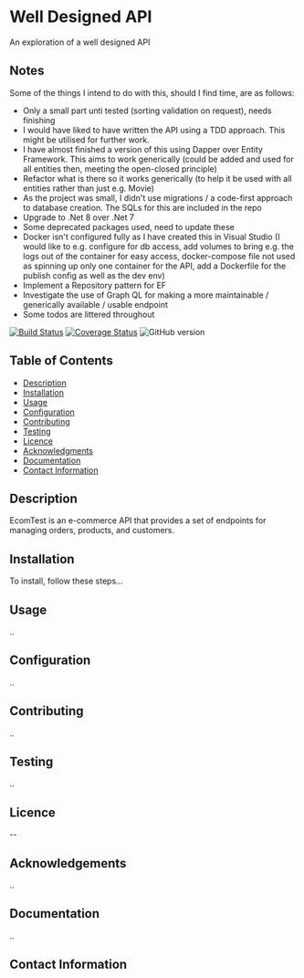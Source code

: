 # Well Designed API
An exploration of a well designed API

## Notes

Some of the things I intend to do with this, should I find time, are as follows:

- Only a small part unti tested (sorting validation on request), needs finishing
- I would have liked to have written the API using a TDD approach. This might be utilised for further work.
- I have almost finished a version of this using Dapper over Entity Framework. This aims to work generically (could be added and used for all entities then, meeting the open-closed principle)
- Refactor what is there so it works generically (to help it be used with all entities rather than just e.g. Movie)
- As the project was small, I didn't use migrations / a code-first approach to database creation. The SQLs for this are included in the repo
- Upgrade to .Net 8 over .Net 7
- Some deprecated packages used, need to update these
- Docker isn't configured fully as I have created this in Visual Studio (I would like to e.g. configure for db access, add volumes to bring e.g. the logs out of the container for easy access, docker-compose file not used as spinning up only one container for the API, add a Dockerfile for the publish config as well as the dev env)
- Implement a Repository pattern for EF
- Investigate the use of Graph QL for making a more maintainable / generically available / usable endpoint
- Some todos are littered throughout


[![Build Status](https://travis-ci.org/username/repo.svg?branch=main)](https://travis-ci.org/username/repo)
[![Coverage Status](https://coveralls.io/repos/github/username/repo/badge.svg?branch=main)](https://coveralls.io/github/username/repo?branch=main)
![GitHub version](https://img.shields.io/badge/version-1.0-blue.svg)

## Table of Contents

- [Description](#description)
- [Installation](#installation)
- [Usage](#usage)
- [Configuration](#configuration)
- [Contributing](#contributing)
- [Testing](#testing)
- [Licence](#licence)
- [Acknowledgments](#acknowledgments)
- [Documentation](#documentation)
- [Contact Information](#contact-information)

## Description

EcomTest is an e-commerce API that provides a set of endpoints for managing orders, products, and customers.

## Installation

To install, follow these steps...

## Usage
..
## Configuration
..
## Contributing
..
## Testing
..
## Licence
--
## Acknowledgements
..
## Documentation
..
## Contact Information